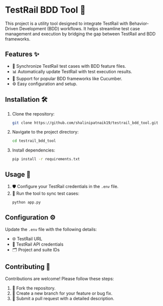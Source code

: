 # TestRail BDD Tool 🚀

This project is a utility tool designed to integrate TestRail with Behavior-Driven Development (BDD) workflows. It helps streamline test case management and execution by bridging the gap between TestRail and BDD frameworks.

## Features ✨

- 🔄 Synchronize TestRail test cases with BDD feature files.
- 📊 Automatically update TestRail with test execution results.
- 🥒 Support for popular BDD frameworks like Cucumber.
- ⚙️ Easy configuration and setup.

## Installation 🛠️

1. Clone the repository:
    ```bash
    git clone https://github.com/shalinipatnaik19/testrail_bdd_tool.git
    ```
2. Navigate to the project directory:
    ```bash
    cd testrail_bdd_tool
    ```
3. Install dependencies:
    ```bash
    pip install -r requirements.txt
    ```

## Usage 🚀

1. 🛡️ Configure your TestRail credentials in the `.env` file.
2. 🔄 Run the tool to sync test cases:
    ```bash
    python app.py
    ```

## Configuration ⚙️

Update the `.env` file with the following details:
- 🌐 TestRail URL
- 🔑 TestRail API credentials
- 🗂️ Project and suite IDs

## Contributing 🤝

Contributions are welcome! Please follow these steps:
1. 🍴 Fork the repository.
2. 🌱 Create a new branch for your feature or bug fix.
3. 📝 Submit a pull request with a detailed description.